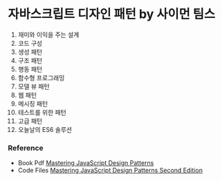 # 자바스크립트 디자인 패턴 by 사이먼 팀스

1. 재미와 이익을 주는 설계
2. 코드 구성
3. 생성 패턴
4. 구조 패턴
5. 행동 패턴
6. 함수형 프로그래밍
7. 모델 뷰 패턴
8. 웹 패턴
9. 메시징 패턴
10. 테스트를 위한 패턴
11. 고급 패턴
12. 오늘날의 ES6 솔루션

### Reference
* Book Pdf [Mastering JavaScript Design Patterns](http://pepa.holla.cz/wp-content/uploads/2016/08/Mastering-JavaScript-Design-Patterns.pdf)
* Code Files [Mastering JavaScript Design Patterns Second Edition](https://github.com/PacktPublishing/Mastering-JavaScript-Design-Patterns-Second-Edition)
